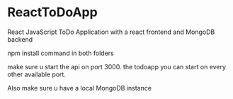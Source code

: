 # ReactToDoApp
React JavaScript ToDo Application with a react frontend and MongoDB backend

npm install command in both folders

make sure u start the api on port 3000.
the todoapp you can start on every other available port.

Also make sure u have a local MongoDB instance
